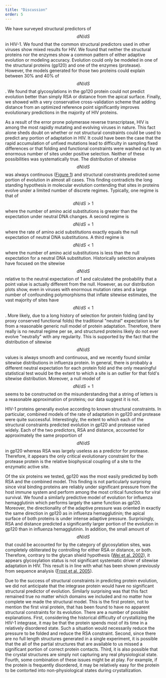 ```yaml
---
title: "Discussion"
order: 5
---
```


We have surveyed structural predictors of $$ dN/dS $$ in HIV-1. We found that the common structural predictors used in other viruses show mixed results for HIV. We found that neither the structural proteins nor the enzymes show a common pattern of either adaptive evolution or modeling accuracy. Evolution could only be modeled in one of the structural proteins (gp120) and one of the enzymes (protease). However, the models generated for those two proteins could explain between 30% and 40% of $$ dN/dS $$. We found that glycosylations in the gp120 protein could not predict evolution better than simply RSA or distance from the apical surface. Finally, we showed with a very conservative cross-validation scheme that adding distance from an optimized reference point significantly improves evolutionary predictions in the majority of HIV proteins. 

As a result of the error prone polymerase reverse transcriptase, HIV is among the most rapidly mutating and evolving viruses in nature. This fact alone sheds doubt on whether or not structural constraints could be used to predict any portion of adaptation in HIV. It could have been the case that the rapid accumulation of unfixed mutations lead to difficulty in sampling fixed differences or that folding and functional constraints were washed out by an enormous number of sites under positive selection. Neither of these possibilities was systematically true. The distribution of sitewise $$ dN/dS $$ was always continuous ([Figure 1](#figure-1)) and structural constraints predicted some portion of evolution in almost all cases. This finding contradicts the long standing hypothesis in molecular evolution contending that sites in proteins evolve under a limited number of discrete regimes. Typically, one regime is that of $$ dN/dS > 1 $$ where the number of amino acid substitutions is greater than the expectation under neutral DNA changes. A second regime is $$ dN/dS = 1 $$ where the rate of amino acid substitutions exactly equals the null expectation of neutral DNA substitutions. A third regime is $$ dN/dS < 1 $$ where the number of amino acid substitutions is less than the null expectation for a neutral DNA substitution. Historically selection analyses have focused on the sitewise $$ dN/dS $$ relative to the neutral expectation of 1 and calculated the probability that a point value is actually different from the null. However, as our distribution plots show, even in viruses with enormous mutation rates and a large number of confounding polymorphisms that inflate sitewise estimates, the vast majority of sites have $$ dN/dS < 1 $$. More likely, due to a long history of selection for protein folding (and by proxy conserved functional folds) the traditional "neutral" expectation is far from a reasonable generic null model of protein adaptation. Therefore, there really is no neutral regime per se, and structured proteins likely do not ever evolve "neutrally" with any regularity. This is supported by the fact that the distribution of sitewise $$ dN/dS $$ values is always smooth and continuous, and we recently found similar sitewise distributions in influenza protein. In general, there is probably a different neutral expectation for each protein fold and the only meaningful statistical test would be the extent to which a site is an outlier for that fold's sitewise distribution. Moreover, a null model of $$ dN/dS = 1 $$ seems to be constructed on the misunderstanding that a string of letters is a reasonable approximation of proteins; our data suggest it is not.

HIV-1 proteins generally evolve according to known structural constraints. In particular, combined models of the rate of adaptation in gp120 and protease were quite successful. Interestingly, the extent to which each of the structural constraints predicted evolution in gp120 and protease varied widely. Each of the two predictors, RSA and distance, accounted for approximately the same proportion of $$ dN/dS $$ in gp120 whereas RSA was largely useless as a predictor for protease. Therefore, it appears the only critical evolutionary constraint for the protease protein is the relative biophysical coupling of a site to the enzymatic active site.

Of the six proteins we tested, gp120 was the most easily predicted by both RSA and the combined model. This finding is not particularly surprising since viral binding proteins are reliably under significant pressure from the host immune system and perform among the most critical functions for viral survival. We found a similarly predictive model of evolution for influenza hemagglutinin which performs largely the same function as gp120. Moreover, the directionality of the adaptive pressure was oriented in exactly the same direction in gp120 as in influenza hemagglutinin; the apical surface of both proteins is under intense adaptive pressure. Surprisingly, RSA and distance predicted a significantly larger portion of the evolution in gp120 than in influenza hemagglutinin. In addition, the small amount of $$ dN/dS $$ that could be accounted for by the category of glycosylation sites, was completely obliterated by controlling for either RSA or distance, or both. Therefore, contrary to the glycan shield hypothesis ([Wei et al. 2002](https://dx.doi.org/10.1038/nature01470)), it appears glycosylation status is not significant systematic driver of sitewise adaptation in HIV. This result is in line with what has been shown previously from sequence analysis ([Frost et al. 2005](https://dx.doi.org/10.1073/pnas.0504658102)).

Due to the success of structural constraints in predicting protein evolution, we did not anticipate that the integrase protein would have no significant structural predictor of evolution. Similarly surprising was that this fact remained true no matter which domains we included and no matter how complete we made the structural model. This is the first protein, not to mention the first viral protein, that has been found to have no apparent structural constraints for its evolution. There are a number of possible explanations. First, considering the historical difficulty of crystallizing the HIV-1 integrase, it may be that the protein spends most of its time in a relatively disordered state. Such a situation would necessarily reduce the pressure to be folded and reduce the RSA constraint. Second, since there are no full length structures generated in a single experiment, it is possible that the all of the partial structures that are available to us missed a significant portion of correct protein contacts. Third, it is also possible that the crystal structures are simply not capturing any real physiological state. Fourth, some combination of these issues might be at play. For example, if the protein is frequently disordered, it may be relatively easy for the protein to be contorted into non-physiological states during crystallization.